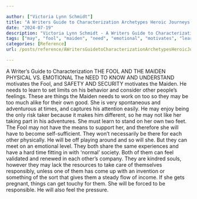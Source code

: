 ```yaml
---

author: ["Victoria Lynn Schmidt"]
title: "A Writers Guide to Characterization Archetypes Heroic Journeys and Other Elements of Dynamic Character Development - part0010_split_035.html"
date: "2024-07-19"
description: "Victoria Lynn Schmidt - A Writers Guide to Characterization Archetypes Heroic Journeys and Other Elements of Dynamic Character Development"
tags: ["may", "fool", "maiden", "need", "emotional", "motivates", "learn", "thing", "time", "feel", "get", "writer", "guide", "characterization", "physical", "v", "know", "understand", "safety", "security", "set", "limit", "behavior", "consider", "people"]
categories: [Reference]
url: /posts/reference/AWritersGuidetoCharacterizationArchetypesHeroicJourneysandOtherElementsofDynamicCharacterDevelopment-part0010split035html

---
```



A Writer’s Guide to Characterization
 THE FOOL AND THE MAIDEN
PHYSICAL VS. EMOTIONAL
The NEED TO KNOW AND UNDERSTAND motivates the Fool, and SAFETY AND SECURITY motivates the Maiden. He needs to learn to set limits on his behavior and consider other people’s feelings. These are things the Maiden needs to work on too so they may be too much alike for their own good. She is very spontaneous and adventurous at times, and captures his attention easily.
He may enjoy being the only risk taker because it makes him different, so he may not like her taking part in his adventures.
She must learn to stand on her own two feet. The Fool may not have the means to support her, and therefore she will have to become self-sufficient.
They won’t necessarily be there for each other physically. He will be off playing around and so will she. But they can meet on an emotional level. They both share the same experiences and have a hard time fitting in with ‘normal’ society.
Both of them can feel validated and renewed in each other’s company. They are kindred souls, however they may lack the resources to take care of themselves responsibly, unless one of them has come up with an invention or something of the sort that gives them a steady flow of income.
If she gets pregnant, things can get touchy for them. She will be forced to be responsible. He will also feel the pressure.
